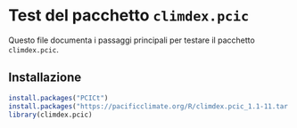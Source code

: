 # Test del pacchetto `climdex.pcic`

Questo file documenta i passaggi principali per testare il pacchetto `climdex.pcic`.

## Installazione

```r
install.packages("PCICt")
install.packages("https://pacificclimate.org/R/climdex.pcic_1.1-11.tar.gz", repos = NULL, type = "source")
library(climdex.pcic)
